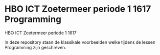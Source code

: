 # HBO ICT Zoetermeer periode 1 1617 Programming
HBO ICT Zoetermeer periode 1 1617

In deze repository staan de klassikale voorbeelden welke tijdens de lessen Programming zijn geschreven.
